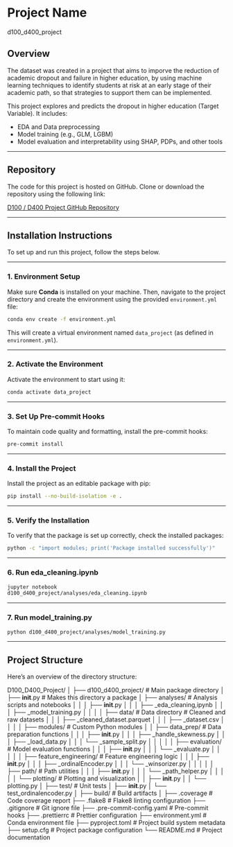 # Project Name

d100_d400_project

## Overview

The dataset was created in a project that aims to imporve the reduction of academic dropout and failure in higher education, by using machine learning techniques to identify students at risk at an early stage of their academic path, so that strategies to support them can be implemented.

This project explores and predicts the dropout in higher education (Target Variable). It includes:

- EDA and Data preprocessing
- Model training (e.g., GLM, LGBM)
- Model evaluation and interpretability using SHAP, PDPs, and other tools

---

## Repository

The code for this project is hosted on GitHub. Clone or download the repository using the following link:

[D100 / D400 Project GitHub Repository](https://github.com/hj399/D100_project.git)

---

## Installation Instructions

To set up and run this project, follow the steps below.

---

### 1. **Environment Setup**

Make sure **Conda** is installed on your machine. Then, navigate to the project directory and create the environment using the provided `environment.yml` file:

```bash
conda env create -f environment.yml
```

This will create a virtual environment named `data_project` (as defined in `environment.yml`).

---

### 2. **Activate the Environment**

Activate the environment to start using it:

```bash
conda activate data_project
```

---

### 3. **Set Up Pre-commit Hooks**

To maintain code quality and formatting, install the pre-commit hooks:

```bash
pre-commit install
```

---

### 4. **Install the Project**

Install the project as an editable package with pip:

```bash
pip install --no-build-isolation -e .
```

---

### 5. **Verify the Installation**

To verify that the package is set up correctly, check the installed packages:

```bash
python -c "import modules; print('Package installed successfully')"
```

---

### 6. **Run eda_cleaning.ipynb**

```bash
jupyter notebook
d100_d400_project/analyses/eda_cleaning.ipynb
```

---

### 7. **Run model_training.py**

```bash
python d100_d400_project/analyses/model_training.py
```

---

## Project Structure

Here’s an overview of the directory structure:

D100_D400_Project/
│
├── d100_d400_project/ # Main package directory
│ ├── **init**.py # Makes this directory a package
│ ├── analyses/ # Analysis scripts and notebooks
│ │ │ ├── **init**.py
│ │ │ ├── \_eda_cleaning,ipynb
│ │ │ ├── \_model_training.py
│ │ │
│ ├── data/ # Data directory # Cleaned and raw datasets
│ │ │ ├── \_cleaned_dataset.parquet
│ │ │ ├── \_dataset.csv
│ │ │
│ ├── modules/ # Custom Python modules
│ │ ├── data_prep/ # Data preparation functions
│ │ │ ├── **init**.py
│ │ │ ├── \_handle_skewness.py
│ │ │ ├── \_load_data.py
│ │ │ └── \_sample_split.py
│ │ │
│ │ ├── evaluation/ # Model evaluation functions
│ │ │ ├── **init**.py
│ │ │ └── \_evaluate.py
│ │ │
│ │ ├── feature_engineering/ # Feature engineering logic
│ │ │ ├── **init**.py
│ │ │ ├── \_ordinalEncoder.py
│ │ │ └── \_winsorizer.py
│ │ │
│ │ ├── path/ # Path utilities
│ │ │ ├── **init**.py
│ │ │ └── \_path_helper.py
│ │ │
│ │ └── plotting/ # Plotting and visualization
│ │ ├── **init**.py
│ │ └── plotting.py
│
├── test/ # Unit tests
│ ├── **init**.py
│ └── test_ordinalencoder.py
│
├── build/ # Build artifacts
│
├── .coverage # Code coverage report
├── .flake8 # Flake8 linting configuration
├── .gitignore # Git ignore file
├── .pre-commit-config.yaml # Pre-commit hooks
├── .prettierrc # Prettier configuration
├── environment.yml # Conda environment file
├── pyproject.toml # Project build system metadata
├── setup.cfg # Project package configuration
└── README.md # Project documentation
